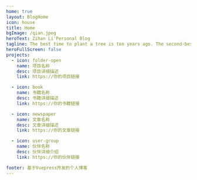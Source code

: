 ```yaml
---
home: true
layout: BlogHome
icon: house
title: Home
bgImage: /qian.jpeg
heroText: Zihan Li'Personal Blog
tagline: The best time to plant a tree is ten years ago. The second-best time is now.
heroFullScreen: false
projects:
  - icon: folder-open
    name: 项目名称
    desc: 项目详细描述
    link: https://你的项目链接

  - icon: book
    name: 书籍名称
    desc: 书籍详细描述
    link: https://你的书籍链接

  - icon: newspaper
    name: 文章名称
    desc: 文章详细描述
    link: https://你的文章链接

  - icon: user-group
    name: 伙伴名称
    desc: 伙伴详细介绍
    link: https://你的伙伴链接

footer: 基于Vuepress开发的个人博客
---
```



